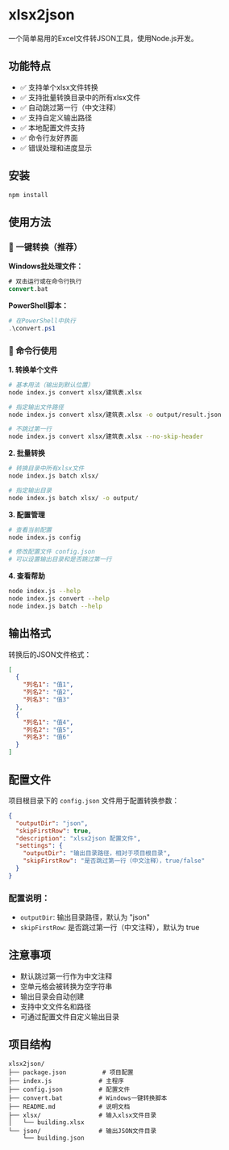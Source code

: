 # xlsx2json

一个简单易用的Excel文件转JSON工具，使用Node.js开发。

## 功能特点

- ✅ 支持单个xlsx文件转换
- ✅ 支持批量转换目录中的所有xlsx文件
- ✅ 自动跳过第一行（中文注释）
- ✅ 支持自定义输出路径
- ✅ 本地配置文件支持
- ✅ 命令行友好界面
- ✅ 错误处理和进度显示

## 安装

```bash
npm install
```

## 使用方法

### 🚀 一键转换（推荐）

**Windows批处理文件：**
```cmd
# 双击运行或在命令行执行
convert.bat
```

**PowerShell脚本：**
```powershell
# 在PowerShell中执行
.\convert.ps1
```

### 📝 命令行使用

**1. 转换单个文件**
```bash
# 基本用法（输出到默认位置）
node index.js convert xlsx/建筑表.xlsx

# 指定输出文件路径
node index.js convert xlsx/建筑表.xlsx -o output/result.json

# 不跳过第一行
node index.js convert xlsx/建筑表.xlsx --no-skip-header
```

**2. 批量转换**
```bash
# 转换目录中所有xlsx文件
node index.js batch xlsx/

# 指定输出目录
node index.js batch xlsx/ -o output/
```

**3. 配置管理**
```bash
# 查看当前配置
node index.js config

# 修改配置文件 config.json
# 可以设置输出目录和是否跳过第一行
```

**4. 查看帮助**
```bash
node index.js --help
node index.js convert --help
node index.js batch --help
```

## 输出格式

转换后的JSON文件格式：

```json
[
  {
    "列名1": "值1",
    "列名2": "值2",
    "列名3": "值3"
  },
  {
    "列名1": "值4",
    "列名2": "值5",
    "列名3": "值6"
  }
]
```

## 配置文件

项目根目录下的 `config.json` 文件用于配置转换参数：

```json
{
  "outputDir": "json",
  "skipFirstRow": true,
  "description": "xlsx2json 配置文件",
  "settings": {
    "outputDir": "输出目录路径，相对于项目根目录",
    "skipFirstRow": "是否跳过第一行（中文注释），true/false"
  }
}
```

### 配置说明：
- `outputDir`: 输出目录路径，默认为 "json"
- `skipFirstRow`: 是否跳过第一行（中文注释），默认为 true

## 注意事项

- 默认跳过第一行作为中文注释
- 空单元格会被转换为空字符串
- 输出目录会自动创建
- 支持中文文件名和路径
- 可通过配置文件自定义输出目录

## 项目结构

```
xlsx2json/
├── package.json          # 项目配置
├── index.js             # 主程序
├── config.json          # 配置文件
├── convert.bat          # Windows一键转换脚本
├── README.md            # 说明文档
├── xlsx/                # 输入xlsx文件目录
│   └── building.xlsx
└── json/                # 输出JSON文件目录
    └── building.json
```
